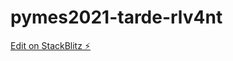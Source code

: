 # pymes2021-tarde-rlv4nt

[Edit on StackBlitz ⚡️](https://stackblitz.com/edit/pymes2021-tarde-rlv4nt)